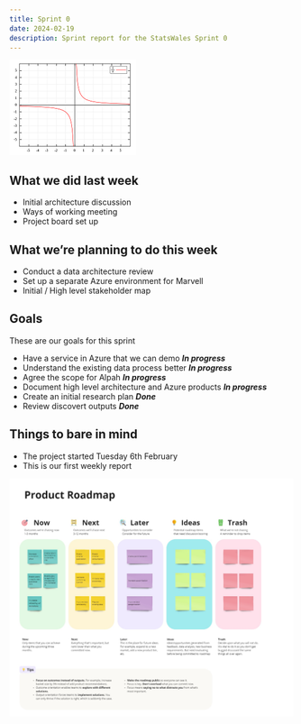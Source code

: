 ```yaml
---
title: Sprint 0
date: 2024-02-19
description: Sprint report for the StatsWales Sprint 0
---
```


![Asymptote Graph for Srping 0](asymptote.png)

## What we did last week

- Initial architecture discussion
- Ways of working meeting
- Project board set up

## What we’re planning to do this week

- Conduct a data architecture review
- Set up a separate Azure environment for Marvell
- Initial / High level stakeholder map

## Goals

These are our goals for this sprint

- Have a service in Azure that we can demo <span class="badge bg-info">_**In progress**_</span>
- Understand the existing data process better <span class="badge bg-info">_**In progress**_</span>
- Agree the scope for Alpah <span class="badge bg-info">_**In progress**_</span>
- Document high level architecture and Azure products <span class="badge bg-info">_**In progress**_</span>
- Create an initial research plan <span class="badge bg-success">_**Done**_</span>
- Review discovert outputs <span class="badge bg-success">_**Done**_</span>

## Things to bare in mind

- The project started Tuesday 6th February
- This is our first weekly report

![Screenshot of project roadmap](ScreenShotOfProductRoadmap.jpg)
